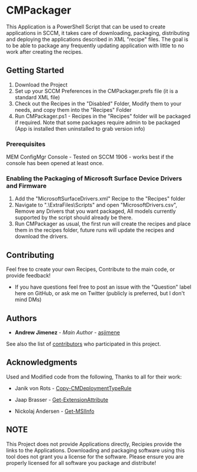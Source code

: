 # CMPackager

This Application is a PowerShell Script that can be used to create applications in SCCM, it takes care of downloading, packaging, distributing and deploying the applications described in XML "recipe" files. The goal is to be able to package any frequently updating application with little to no work after creating the recipes.


## Getting Started

1. Download the Project
2. Set up your SCCM Preferences in the CMPackager.prefs file (it is a standard XML file)
3. Check out the Recipes in the "Disabled" Folder, Modify them to your needs, and copy them into the "Recipes" Folder
4. Run CMPackager.ps1 - Recipes in the "Recipes" folder will be packaged if required. Note that some packages require admin to be packaged (App is installed then uninstalled to grab version info)


### Prerequisites

MEM ConfigMgr Console - Tested on SCCM 1906 - works best if the console has been opened at least once.


### Enabling the Packaging of Microsoft Surface Device Drivers and Firmware

1. Add the "MicrosoftSurfaceDrivers.xml" Recipe to the "Recipes" folder
2. Navigate to ".\ExtraFiles\Scripts" and open "MicrosoftDrivers.csv", Remove any Drivers that you want packaged, All models currently supported by the script should already be there.
3. Run CMPackager as usual, the first run will create the recipes and place them in the recipes folder, future runs will update the recipes and download the drivers.


## Contributing

Feel free to create your own Recipes, Contribute to the main code, or provide feedback!

* If you have questions feel free to post an issue with the "Question" label here on GitHub, or ask me on Twitter (publicly is preferred, but I don't mind DMs)


## Authors

* **Andrew Jimenez** - *Main Author* - [asjimene](https://github.com/asjimene)

See also the list of [contributors](https://github.com/asjimene/SCCM-Application-Packager/graphs/contributors) who participated in this project.


## Acknowledgments

Used and Modified code from the following, Thanks to all for their work: 

* Janik von Rots - [Copy-CMDeploymentTypeRule](https://janikvonrotz.ch/2017/10/20/configuration-manager-configure-requirement-rules-for-deployment-types-with-powershell/) 

* Jaap Brasser - [Get-ExtensionAttribute](http://www.jaapbrasser.com) 

* Nickolaj Andersen - [Get-MSIInfo](http://www.scconfigmgr.com/2014/08/22/how-to-get-msi-file-information-with-powershell/)


## NOTE

This Project does not provide Applications directly, Recipies provide the links to the Applications. Downloading and packaging software using this tool does not grant you a license for the software. Please ensure you are properly licensed for all software you package and distribute!

